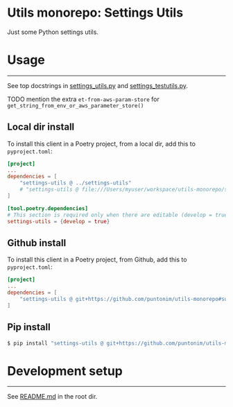 **Utils monorepo: Settings Utils**
==================================

Just some Python settings utils.


Usage
=====

---

See top docstrings in [settings_utils.py](settings_utils/settings_utils.py)
 and [settings_testutils.py](settings_utils/settings_testutils.py).


TODO mention the extra `et-from-aws-param-store` for `get_string_from_env_or_aws_parameter_store()`


Local dir install
-----------------
To install this client in a Poetry project, from a local dir, add this to `pyproject.toml`:
```toml
[project]
...
dependencies = [
    "settings-utils @ ../settings-utils"
    # "settings-utils @ file:///Users/myuser/workspace/utils-monorepo/settings-utils"
]

[tool.poetry.dependencies]
# This section is required only when there are editable (develop = true) dependencies.
settings-utils = {develop = true}
```

Github install
--------------
To install this client in a Poetry project, from Github, add this to `pyproject.toml`:
```toml
[project]
...
dependencies = [
    "settings-utils @ git+https://github.com/puntonim/utils-monorepo#subdirectory=settings-utils",
]
```

Pip install
-----------
```sh
$ pip install "settings-utils @ git+https://github.com/puntonim/utils-monorepo#subdirectory=settings-utils"
```


Development setup
=================

---

See [README.md](../README.md) in the root dir.
